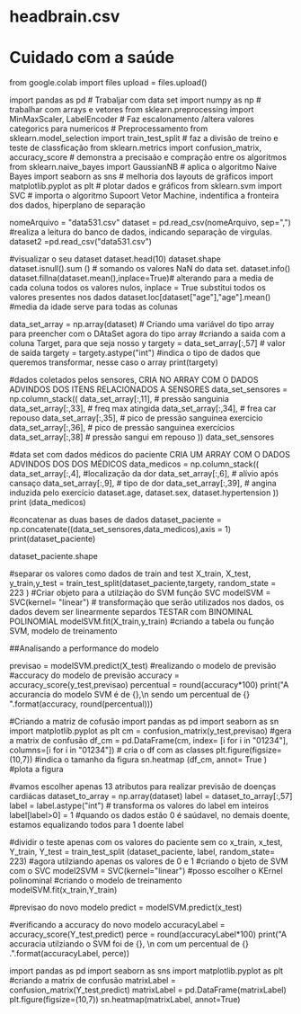 # headbrain.csv
# Cuidado com a saúde

from google.colab import files
upload = files.upload()

import pandas as pd # Trabaljar com data set
import numpy as np # trabalhar com arrays e vetores
from sklearn.preprocessing import MinMaxScaler, LabelEncoder # Faz escalonamento /altera valores categorics para numericos # Preprocessamento
from sklearn.model_selection import train_test_split # faz a divisão de treino e teste de classficação
from sklearn.metrics import confusion_matrix, accuracy_score # demonstra a precisaão e compração entre os algoritmos 
from sklearn.naive_bayes import GaussianNB # aplica o algoritmo Naive Bayes
import seaborn as sns # melhoria dos layouts de gráficos 
import matplotlib.pyplot as plt # plotar dados e gráficos 
from sklearn.svm import SVC # importa o algoritmo Supoort Vetor Machine,  indentifica a fronteira dos dados, hiperplano de separação   

nomeArquivo = "data531.csv" 
dataset = pd.read_csv(nomeArquivo, sep=",") #realiza a leitura do banco de dados, indicando separação de virgulas. 
dataset2 =pd.read_csv("data531.csv")

#visualizar o seu dataset
dataset.head(10)
dataset.shape
dataset.isnull().sum () # somando os valores NaN do data set.
dataset.info()
dataset.fillna(dataset.mean(),inplace=True)# alterando para a media de cada coluna todos os valores nulos, inplace = True substitui todos os valores presentes nos dados
dataset.loc[dataset["age"],"age"].mean() #media da idade serve para todas as colunas

data_set_array = np.array(dataset) # Criando uma variável do tipo array para preencher com o DAtaSet agora do tipo array
#criando a saida com a coluna Target, para que seja nosso y
targety = data_set_array[:,57] # valor de saída
targety = targety.astype("int") #indica o tipo de dados que queremos transformar, nesse caso o array
print(targety)

#dados coletados pelos sensores, CRIA  NO ARRAY COM O DADOS ADVINDOS DOS ITENS RELACIONADOS A SENSORES
data_set_sensores = np.column_stack((
    data_set_array[:,11], # pressão sanguinia
    data_set_array[:,33], # freq max atingida
    data_set_array[:,34], # frea  car repouso
    data_set_array[:,35], # pico de pressão sanguinea exercício
    data_set_array[:,36], # pico de pressão sanguinea exercícios
    data_set_array[:,38]  # pressão sangui em repouso 
))
data_set_sensores

#data set com dados médicos do paciente CRIA UM ARRAY COM O DADOS ADVINDOS DOS DOS MÉDICOS
data_medicos = np.column_stack((
    data_set_array[:,4], #localização da dor
    data_set_array[:,6], # alívio após cansaço 
    data_set_array[:,9], # tipo de dor
    data_set_array[:,39], # angina induzida pelo exercício
    dataset.age,
    dataset.sex,
    dataset.hypertension
))
print (data_medicos)

#concatenar as duas bases de dados
dataset_paciente = np.concatenate((data_set_sensores,data_medicos),axis = 1)
print(dataset_paciente)

dataset_paciente.shape

#separar os valores como dados de train and test
X_train, X_test, y_train,y_test = train_test_split(dataset_paciente,targety, random_state = 223 )
#Criar objeto para a utilziação do SVM função SVC
modelSVM = SVC(kernel= "linear") # transformação que serão utilizados nos dados, os dados devem ser linearmente separdos TESTAR com BINOMINAL POLINOMIAL
modelSVM.fit(X_train,y_train) #criando a tabela ou função SVM, modelo de treinamento 

##Analisando a performance do modelo

previsao = modelSVM.predict(X_test) #realizando o modelo de previsão
#accuracy do modelo de previsão 
accuracy = accuracy_score(y_test,previsao)
percentual = round(accuracy*100)
print("A accurancia do modelo SVM é de {},\n sendo um percentual de {}  ".format(accuracy, round(percentual)))

#Criando a matriz de cofusão 
import pandas as pd
import seaborn as sn
import matplotlib.pyplot as plt 
cm = confusion_matrix(y_test,previsao) #gera a matrix de confusão
df_cm = pd.DataFrame(cm, index= [i for i in "01234"], columns=[i for i in "01234"]) # cria o df com as classes
plt.figure(figsize=(10,7)) #indica o tamanho da figura 
sn.heatmap (df_cm, annot= True ) #plota a figura 

#vamos escolher apenas 13 atributos para realizar previsão de doenças cardiácas 
dataset_to_array = np.array(dataset)
label = dataset_to_array[:,57]
label = label.astype("int") # transforma os valores do label em inteiros
label[label>0] = 1 #quando os dados estão 0 é saúdavel, no demais doente, estamos equalizando todos para 1 doente 
label

#dividir o teste apenas com os valores do paciente sem co
x_train, x_test, Y_train, Y_test = train_test_split (dataset_paciente, label, random_state= 223) #agora utilziando apenas os valores de 0 e 1
#criando o bjeto de SVM com o SVC
model2SVM = SVC(kernel="linear") #posso escolher o KErnel polinominal 
#criando o modelo de treinamento  
modelSVM.fit(x_train,Y_train)

#previsao do novo modelo
predict = modelSVM.predict(x_test)


#verificando a accuracy do novo modelo
accuracyLabel = accuracy_score(Y_test,predict)
perce = round(accuracyLabel*100)
print("A accuracia utilziando o SVM foi de {}, \n com um percentual de {} .".format(accuracyLabel, perce))

import pandas as pd
import seaborn as sns
import matplotlib.pyplot as plt
#criando a matrix de confusão
matrixLabel = confusion_matrix(Y_test,predict)
matrixLabel = pd.DataFrame(matrixLabel)
plt.figure(figsize=(10,7))
sn.heatmap(matrixLabel, annot=True)






